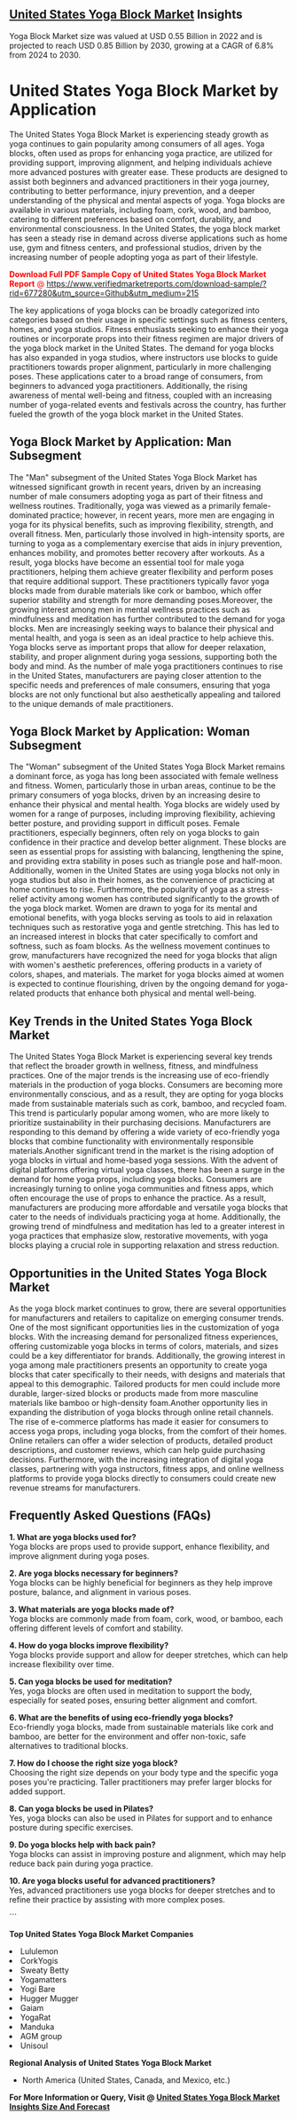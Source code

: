 <h2><a href="https://www.verifiedmarketreports.com/download-sample/?rid=677280&amp;utm_source=Github&amp;utm_medium=215" target="_blank">United States Yoga Block Market</a> Insights</h2><p>Yoga Block Market size was valued at USD 0.55 Billion in 2022 and is projected to reach USD 0.85 Billion by 2030, growing at a CAGR of 6.8% from 2024 to 2030.</p><p><h1>United States Yoga Block Market by Application</h1><p>The United States Yoga Block Market is experiencing steady growth as yoga continues to gain popularity among consumers of all ages. Yoga blocks, often used as props for enhancing yoga practice, are utilized for providing support, improving alignment, and helping individuals achieve more advanced postures with greater ease. These products are designed to assist both beginners and advanced practitioners in their yoga journey, contributing to better performance, injury prevention, and a deeper understanding of the physical and mental aspects of yoga. Yoga blocks are available in various materials, including foam, cork, wood, and bamboo, catering to different preferences based on comfort, durability, and environmental consciousness. In the United States, the yoga block market has seen a steady rise in demand across diverse applications such as home use, gym and fitness centers, and professional studios, driven by the increasing number of people adopting yoga as part of their lifestyle. <p><span class=""><span style="color: #ff0000;"><strong>Download Full PDF Sample Copy of United States Yoga Block Market Report</strong> @ </span><a href="https://www.verifiedmarketreports.com/download-sample/?rid=677280&amp;utm_source=Github&amp;utm_medium=215" target="_blank">https://www.verifiedmarketreports.com/download-sample/?rid=677280&amp;utm_source=Github&amp;utm_medium=215</a></span></p>The key applications of yoga blocks can be broadly categorized into categories based on their usage in specific settings such as fitness centers, homes, and yoga studios. Fitness enthusiasts seeking to enhance their yoga routines or incorporate props into their fitness regimen are major drivers of the yoga block market in the United States. The demand for yoga blocks has also expanded in yoga studios, where instructors use blocks to guide practitioners towards proper alignment, particularly in more challenging poses. These applications cater to a broad range of consumers, from beginners to advanced yoga practitioners. Additionally, the rising awareness of mental well-being and fitness, coupled with an increasing number of yoga-related events and festivals across the country, has further fueled the growth of the yoga block market in the United States. <h2>Yoga Block Market by Application: Man Subsegment</h2><p>The "Man" subsegment of the United States Yoga Block Market has witnessed significant growth in recent years, driven by an increasing number of male consumers adopting yoga as part of their fitness and wellness routines. Traditionally, yoga was viewed as a primarily female-dominated practice; however, in recent years, more men are engaging in yoga for its physical benefits, such as improving flexibility, strength, and overall fitness. Men, particularly those involved in high-intensity sports, are turning to yoga as a complementary exercise that aids in injury prevention, enhances mobility, and promotes better recovery after workouts. As a result, yoga blocks have become an essential tool for male yoga practitioners, helping them achieve greater flexibility and perform poses that require additional support. These practitioners typically favor yoga blocks made from durable materials like cork or bamboo, which offer superior stability and strength for more demanding poses.Moreover, the growing interest among men in mental wellness practices such as mindfulness and meditation has further contributed to the demand for yoga blocks. Men are increasingly seeking ways to balance their physical and mental health, and yoga is seen as an ideal practice to help achieve this. Yoga blocks serve as important props that allow for deeper relaxation, stability, and proper alignment during yoga sessions, supporting both the body and mind. As the number of male yoga practitioners continues to rise in the United States, manufacturers are paying closer attention to the specific needs and preferences of male consumers, ensuring that yoga blocks are not only functional but also aesthetically appealing and tailored to the unique demands of male practitioners.<h2>Yoga Block Market by Application: Woman Subsegment</h2><p>The "Woman" subsegment of the United States Yoga Block Market remains a dominant force, as yoga has long been associated with female wellness and fitness. Women, particularly those in urban areas, continue to be the primary consumers of yoga blocks, driven by an increasing desire to enhance their physical and mental health. Yoga blocks are widely used by women for a range of purposes, including improving flexibility, achieving better posture, and providing support in difficult poses. Female practitioners, especially beginners, often rely on yoga blocks to gain confidence in their practice and develop better alignment. These blocks are seen as essential props for assisting with balancing, lengthening the spine, and providing extra stability in poses such as triangle pose and half-moon. Additionally, women in the United States are using yoga blocks not only in yoga studios but also in their homes, as the convenience of practicing at home continues to rise. Furthermore, the popularity of yoga as a stress-relief activity among women has contributed significantly to the growth of the yoga block market. Women are drawn to yoga for its mental and emotional benefits, with yoga blocks serving as tools to aid in relaxation techniques such as restorative yoga and gentle stretching. This has led to an increased interest in blocks that cater specifically to comfort and softness, such as foam blocks. As the wellness movement continues to grow, manufacturers have recognized the need for yoga blocks that align with women's aesthetic preferences, offering products in a variety of colors, shapes, and materials. The market for yoga blocks aimed at women is expected to continue flourishing, driven by the ongoing demand for yoga-related products that enhance both physical and mental well-being.<h2>Key Trends in the United States Yoga Block Market</h2><p>The United States Yoga Block Market is experiencing several key trends that reflect the broader growth in wellness, fitness, and mindfulness practices. One of the major trends is the increasing use of eco-friendly materials in the production of yoga blocks. Consumers are becoming more environmentally conscious, and as a result, they are opting for yoga blocks made from sustainable materials such as cork, bamboo, and recycled foam. This trend is particularly popular among women, who are more likely to prioritize sustainability in their purchasing decisions. Manufacturers are responding to this demand by offering a wide variety of eco-friendly yoga blocks that combine functionality with environmentally responsible materials.Another significant trend in the market is the rising adoption of yoga blocks in virtual and home-based yoga sessions. With the advent of digital platforms offering virtual yoga classes, there has been a surge in the demand for home yoga props, including yoga blocks. Consumers are increasingly turning to online yoga communities and fitness apps, which often encourage the use of props to enhance the practice. As a result, manufacturers are producing more affordable and versatile yoga blocks that cater to the needs of individuals practicing yoga at home. Additionally, the growing trend of mindfulness and meditation has led to a greater interest in yoga practices that emphasize slow, restorative movements, with yoga blocks playing a crucial role in supporting relaxation and stress reduction.<h2>Opportunities in the United States Yoga Block Market</h2><p>As the yoga block market continues to grow, there are several opportunities for manufacturers and retailers to capitalize on emerging consumer trends. One of the most significant opportunities lies in the customization of yoga blocks. With the increasing demand for personalized fitness experiences, offering customizable yoga blocks in terms of colors, materials, and sizes could be a key differentiator for brands. Additionally, the growing interest in yoga among male practitioners presents an opportunity to create yoga blocks that cater specifically to their needs, with designs and materials that appeal to this demographic. Tailored products for men could include more durable, larger-sized blocks or products made from more masculine materials like bamboo or high-density foam.Another opportunity lies in expanding the distribution of yoga blocks through online retail channels. The rise of e-commerce platforms has made it easier for consumers to access yoga props, including yoga blocks, from the comfort of their homes. Online retailers can offer a wider selection of products, detailed product descriptions, and customer reviews, which can help guide purchasing decisions. Furthermore, with the increasing integration of digital yoga classes, partnering with yoga instructors, fitness apps, and online wellness platforms to provide yoga blocks directly to consumers could create new revenue streams for manufacturers.<h2>Frequently Asked Questions (FAQs)</h2><p><strong>1. What are yoga blocks used for?</strong><br>Yoga blocks are props used to provide support, enhance flexibility, and improve alignment during yoga poses.</p><p><strong>2. Are yoga blocks necessary for beginners?</strong><br>Yoga blocks can be highly beneficial for beginners as they help improve posture, balance, and alignment in various poses.</p><p><strong>3. What materials are yoga blocks made of?</strong><br>Yoga blocks are commonly made from foam, cork, wood, or bamboo, each offering different levels of comfort and stability.</p><p><strong>4. How do yoga blocks improve flexibility?</strong><br>Yoga blocks provide support and allow for deeper stretches, which can help increase flexibility over time.</p><p><strong>5. Can yoga blocks be used for meditation?</strong><br>Yes, yoga blocks are often used in meditation to support the body, especially for seated poses, ensuring better alignment and comfort.</p><p><strong>6. What are the benefits of using eco-friendly yoga blocks?</strong><br>Eco-friendly yoga blocks, made from sustainable materials like cork and bamboo, are better for the environment and offer non-toxic, safe alternatives to traditional blocks.</p><p><strong>7. How do I choose the right size yoga block?</strong><br>Choosing the right size depends on your body type and the specific yoga poses you're practicing. Taller practitioners may prefer larger blocks for added support.</p><p><strong>8. Can yoga blocks be used in Pilates?</strong><br>Yes, yoga blocks can also be used in Pilates for support and to enhance posture during specific exercises.</p><p><strong>9. Do yoga blocks help with back pain?</strong><br>Yoga blocks can assist in improving posture and alignment, which may help reduce back pain during yoga practice.</p><p><strong>10. Are yoga blocks useful for advanced practitioners?</strong><br>Yes, advanced practitioners use yoga blocks for deeper stretches and to refine their practice by assisting with more complex poses.</p>```</p><p><strong>Top United States Yoga Block Market Companies</strong></p><div data-test-id=""><p><li>Lululemon</li><li> CorkYogis</li><li> Sweaty Betty</li><li> Yogamatters</li><li> Yogi Bare</li><li> Hugger Mugger</li><li> Gaiam</li><li> YogaRat</li><li> Manduka</li><li> AGM group</li><li> Unisoul</li></p><div><strong>Regional Analysis of&nbsp;United States Yoga Block Market</strong></div><ul><li dir="ltr"><p dir="ltr">North America&nbsp;(United States, Canada, and Mexico, etc.)</p></li></ul><p><strong>For More Information or Query, Visit @&nbsp;</strong><strong><a href="https://www.verifiedmarketreports.com/product/yoga-block-market/?utm_source=Github&amp;utm_medium=215" target="_blank">United States Yoga Block Market Insights Size And Forecast</a></strong></p></div>

